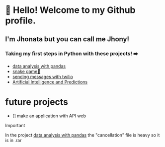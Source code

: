 # 👋 Hello! Welcome to my Github profile.
## I'm Jhonata but you can call me Jhony!

### Taking my first steps in Python with these projects! ➡️

<ul>
<li><a href="https://github.com/jH0NYSS/py/tree/main/Analisando_dados">data analysis with pandas</a></li>
<li><a href="https://github.com/jH0NYSS/py/tree/main/game">snake game🐍</a></li>
<li><a href="https://github.com/jH0NYSS/py/tree/main/msg_twilio">sending messages with twilio</a></li>
<li><a href="https://github.com/jH0NYSS/py/tree/main/previs%C3%B5es_IA">Artificial Intelligence and Predictions</a></li>
</ul>

# future projects
- [] make an application with API web

> [!IMPORTANT]
> In the project <a href="https://github.com/jH0NYSS/py/tree/main/Analisando_dados" >data analysis with pandas</a> the "cancellation" file is heavy so it is in .rar
